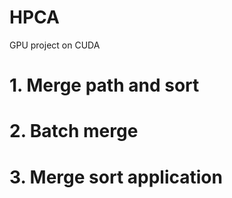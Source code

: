 # HPCA
GPU project on CUDA

# 1. Merge path and sort

# 2. Batch merge

# 3. Merge sort application 

